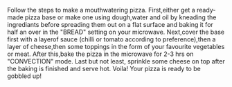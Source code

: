 Follow the steps to make  a mouthwatering pizza.
First,either get a ready-made pizza base or make one using dough,water and oil by kneading the
ingrediants before spreading them out on a flat surface and baking it for half an over in the "BREAD" setting on your microwave. 
Next,cover the base first with a layerof sauce (chilli or tomato according to preference),then a layer of cheese,then some toppings in the form of your
favourite vegetables or meat. 
After this,bake the pizza in the microwave for 2-3 hrs on "CONVECTION" mode.
Last but not least, sprinkle some cheese on top after the baking is finished and serve hot.
Voila! Your pizza is ready to be gobbled up!
